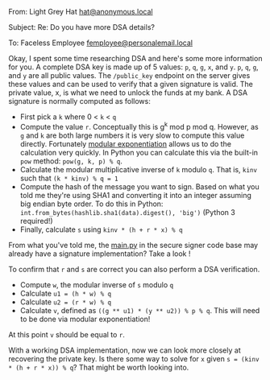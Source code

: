 From: Light Grey Hat <hat@anonymous.local>

Subject: Re: Do you have more DSA details?

To: Faceless Employee <femployee@personalemail.local>

Okay, I spent some time researching DSA and here's some more information for
you. A complete DSA key is made up of 5 values: `p`, `q`, `g`, `x`, and `y`.
`p`, `q`, `g`, and `y` are all public values. The `/public_key` endpoint on the
server gives these values and can be used to verify that a given signature is
valid. The private value, x, is what we need to unlock the funds at my bank.
A DSA signature is normally computed as follows:

* First pick a `k` where 0 < `k` < `q`
* Compute the value `r`. Conceptually this is g<sup>k</sup> mod p mod q.
  However, as `g` and `k` are both large numbers it is very slow to compute this
  value directly. Fortunately [modular exponentiation](http://en.wikipedia.org/wiki/Modular_exponentiation)
  allows us to do the calculation very quickly. In Python you can calculate
  this via the built-in `pow` method: `pow(g, k, p) % q`.
* Calculate the modular multiplicative inverse of `k` modulo `q`. That is,
  `kinv` such that `(k * kinv) % q = 1`
* Compute the hash of the message you want to sign. Based on what you told me
  they're using SHA1 and converting it into an integer assuming big endian byte
  order. To do this in Python: `int.from_bytes(hashlib.sha1(data).digest(), 'big')` (Python 3 required!)
* Finally, calculate `s` using `kinv * (h + r * x) % q`

From what you've told me, the [main.py](https://github.com/reaperhulk/dsa-ctf/blob/master/main.py#L55)
in the secure signer code base may already have a signature implementation?
Take a look !

To confirm that `r` and `s` are correct you can also perform a DSA verification.

* Compute `w`, the modular inverse of `s` modulo `q`
* Calculate `u1 = (h * w) % q`
* Calculate `u2 = (r * w) % q`
* Calculate `v`, defined as `((g ** u1) * (y ** u2)) % p % q`. This will need to be done via modular exponentiation!

At this point `v` should be equal to `r`.

With a working DSA implementation, now we can look more closely at recovering
the private key.  Is there some way to solve for `x` given
`s = (kinv * (h + r * x)) % q`? That might be worth looking into.
